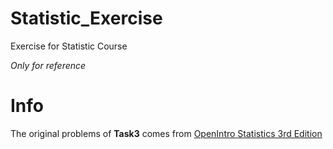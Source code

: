 # Statistic_Exercise
Exercise for Statistic Course

*Only for reference*

# Info
The original problems of __Task3__ comes from [OpenIntro Statistics 3rd Edition](https://drive.google.com/file/d/0B-DHaDEbiOGkc1RycUtIcUtIelE/view?usp=sharing)
    
    

